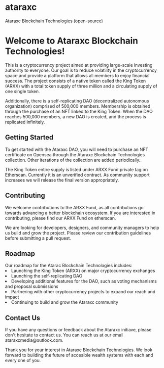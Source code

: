 # ataraxc
Ataraxc Blockchain Technologies (open-source)

<h1>Welcome to Ataraxc Blockchain Technologies!</h1> This is a cryptocurrency project aimed at providing large-scale investing authority to everyone. Our goal is to reduce volatility in the cryptocurrency space and provide a platform that allows all members to enjoy financial success. The project consists of a native token called the King Token (ARXX)
with a total token supply of three million and a circulating supply of one single token.

Additionally, there is a self-replicating DAO (decentralized autonomous organization) comprised of 500,000 members. Membership is obtained through the purchase of an NFT linked to the King Token. When the DAO reaches 500,000 members, a new DAO is created, and the process is replicated infinitely.

<h2>Getting Started</h2>
To get started with the Ataraxc DAO, you will need to purchase an NFT certificate on Opensea through the Ataraxc Blockchain Technologies collection. Other iterations of the collection are added periodically.

The King Token entire supply is listed under ARXX Fund private tag on Etherscan. Currently it is an unverified contract. As community support increases we will release the final version appropriately.

<h2>Contributing</h2>
We welcome contributions to the ARXX Fund, as all contributions go towards advancing a better blockchain ecosystem. If you are interested in contributing, please find our ARXX Fund on etherscan.

We are looking for developers, designers, and community managers to help us build and grow the project. Please review our contribution guidelines before submitting a pull request.

<h2>Roadmap</h2>
Our roadmap for the Atarac Blockchain Technologies includes:
<li>Launching the King Token (ARXX) on major cryptocurrency exchanges</li>
<li>Launching the self-replicating DAO</li>
<li>Developing additional features for the DAO, such as voting mechanisms and proposal submissions</li>
<li>Partnering with other cryptocurrency projects to expand our reach and impact</li>
<li>Continuing to build and grow the Ataraxc community</li>

<h2>Contact Us</h2>
If you have any questions or feedback about the Ataraxc initiave, please don't hesitate to contact us. You can reach us at our email ataraxcmedia@outlook.com.

Thank you for your interest in Ataraxc Blockchain Technologies. We look forward to building the future of accesible wealth systems with each and every one of you.
